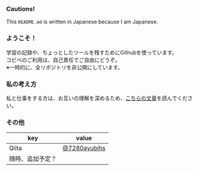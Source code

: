 ### **Cautions!**
This `README.md` is written in Japanese because I am Japanese.

### ようこそ！
学習の記録や、ちょっとしたツールを残すためにGithubを使っています。<br>
コピペのご利用は、自己責任でご自由にどうぞ。<br>
※一時的に、全リポジトリを非公開にしています。

### 私の考え方
私と仕事をする方は、お互いの理解を深めるため、[こちらの文章](https://github.com/7280ayubihs/7280ayubihs/blob/main/detail/MYTHOUGHTS.md)を読んでください。

### その他
|key|value|
|---|---|
|Qiita|[@7280ayubihs](https://qiita.com/7280ayubihs)|
|随時、追加予定？|||

<!--
**7280ayubihs/7280ayubihs** is a ✨ _special_ ✨ repository because its `README.md` (this file) appears on your GitHub profile.

Here are some ideas to get you started:

- 🔭 I’m currently working on ...
- 🌱 I’m currently learning ...
- 👯 I’m looking to collaborate on ...
- 🤔 I’m looking for help with ...
- 💬 Ask me about ...
- 📫 How to reach me: ...
- 😄 Pronouns: ...
- ⚡ Fun fact: ...
-->

